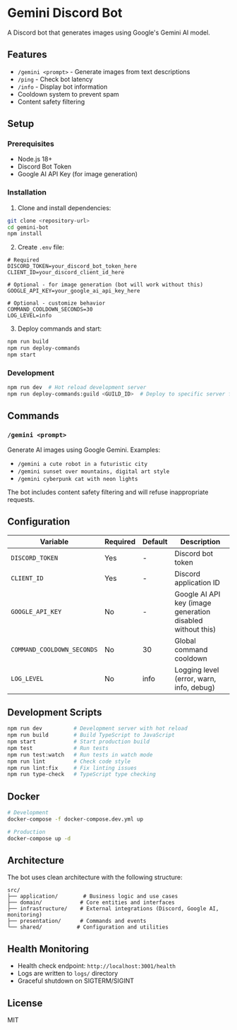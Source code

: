 # Gemini Discord Bot

A Discord bot that generates images using Google's Gemini AI model.

## Features

- `/gemini <prompt>` - Generate images from text descriptions
- `/ping` - Check bot latency
- `/info` - Display bot information
- Cooldown system to prevent spam
- Content safety filtering

## Setup

### Prerequisites

- Node.js 18+
- Discord Bot Token
- Google AI API Key (for image generation)

### Installation

1. Clone and install dependencies:

```bash
git clone <repository-url>
cd gemini-bot
npm install
```

2. Create `.env` file:

```env
# Required
DISCORD_TOKEN=your_discord_bot_token_here
CLIENT_ID=your_discord_client_id_here

# Optional - for image generation (bot will work without this)
GOOGLE_API_KEY=your_google_ai_api_key_here

# Optional - customize behavior
COMMAND_COOLDOWN_SECONDS=30
LOG_LEVEL=info
```

3. Deploy commands and start:

```bash
npm run build
npm run deploy-commands
npm start
```

### Development

```bash
npm run dev  # Hot reload development server
npm run deploy-commands:guild <GUILD_ID>  # Deploy to specific server for testing
```

## Commands

### `/gemini <prompt>`

Generate AI images using Google Gemini. Examples:

- `/gemini a cute robot in a futuristic city`
- `/gemini sunset over mountains, digital art style`
- `/gemini cyberpunk cat with neon lights`

The bot includes content safety filtering and will refuse inappropriate requests.

## Configuration

| Variable                   | Required | Default | Description                                                |
| -------------------------- | -------- | ------- | ---------------------------------------------------------- |
| `DISCORD_TOKEN`            | Yes      | -       | Discord bot token                                          |
| `CLIENT_ID`                | Yes      | -       | Discord application ID                                     |
| `GOOGLE_API_KEY`           | No       | -       | Google AI API key (image generation disabled without this) |
| `COMMAND_COOLDOWN_SECONDS` | No       | 30      | Global command cooldown                                    |
| `LOG_LEVEL`                | No       | info    | Logging level (error, warn, info, debug)                   |

## Development Scripts

```bash
npm run dev          # Development server with hot reload
npm run build        # Build TypeScript to JavaScript
npm start            # Start production build
npm test             # Run tests
npm run test:watch   # Run tests in watch mode
npm run lint         # Check code style
npm run lint:fix     # Fix linting issues
npm run type-check   # TypeScript type checking
```

## Docker

```bash
# Development
docker-compose -f docker-compose.dev.yml up

# Production
docker-compose up -d
```

## Architecture

The bot uses clean architecture with the following structure:

```
src/
├── application/        # Business logic and use cases
├── domain/            # Core entities and interfaces
├── infrastructure/    # External integrations (Discord, Google AI, monitoring)
├── presentation/      # Commands and events
└── shared/           # Configuration and utilities
```

## Health Monitoring

- Health check endpoint: `http://localhost:3001/health`
- Logs are written to `logs/` directory
- Graceful shutdown on SIGTERM/SIGINT

## License

MIT
